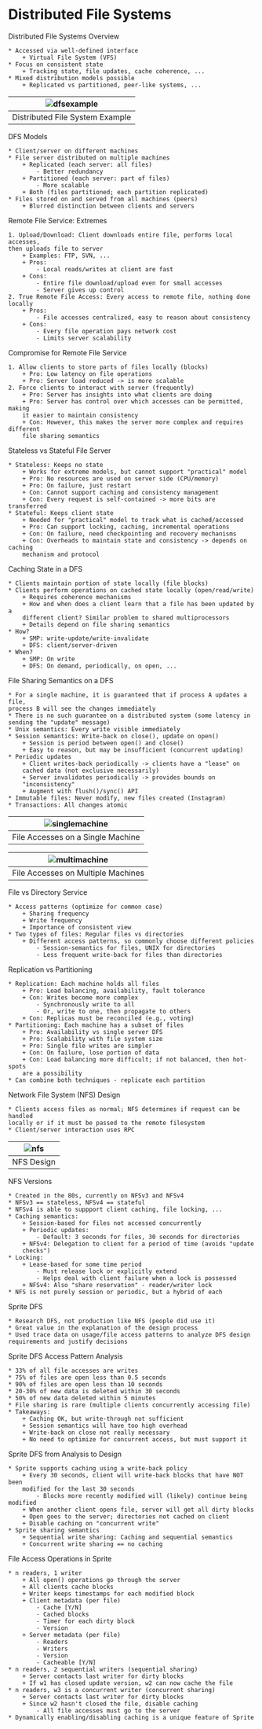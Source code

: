 # Distributed File Systems

Distributed File Systems Overview

    * Accessed via well-defined interface
        + Virtual File System (VFS)
    * Focus on consistent state
        + Tracking state, file updates, cache coherence, ...
    * Mixed distribution models possible
        + Replicated vs partitioned, peer-like systems, ...

| ![dfsexample](images/dfs_example.png) |
|:--:|
| Distributed File System Example |

DFS Models

    * Client/server on different machines
    * File server distributed on multiple machines
        + Replicated (each server: all files)
            - Better redundancy
        + Partitioned (each server: part of files)
            - More scalable
        + Both (files partitioned; each partition replicated)
    * Files stored on and served from all machines (peers)
        + Blurred distinction between clients and servers

Remote File Service: Extremes

    1. Upload/Download: Client downloads entire file, performs local accesses,
    then uploads file to server
        + Examples: FTP, SVN, ...
        + Pros:
            - Local reads/writes at client are fast
        + Cons:
            - Entire file download/upload even for small accesses
            - Server gives up control
    2. True Remote File Access: Every access to remote file, nothing done 
    locally
        + Pros:
            - File accesses centralized, easy to reason about consistency
        + Cons:
            - Every file operation pays network cost
            - Limits server scalability

Compromise for Remote File Service

    1. Allow clients to store parts of files locally (blocks)
        + Pro: Low latency on file operations
        + Pro: Server load reduced -> is more scalable
    2. Force clients to interact with server (frequently)
        + Pro: Server has insights into what clients are doing
        + Pro: Server has control over which accesses can be permitted, making 
        it easier to maintain consistency
        + Con: However, this makes the server more complex and requires different
        file sharing semantics

Stateless vs Stateful File Server

    * Stateless: Keeps no state
        + Works for extreme models, but cannot support "practical" model
        + Pro: No resources are used on server side (CPU/memory)
        + Pro: On failure, just restart
        + Con: Cannot support caching and consistency management
        + Con: Every request is self-contained -> more bits are transferred
    * Stateful: Keeps client state
        + Needed for "practical" model to track what is cached/accessed
        + Pro: Can support locking, caching, incremental operations
        + Con: On failure, need checkpointing and recovery mechanisms
        + Con: Overheads to maintain state and consistency -> depends on caching
        mechanism and protocol

Caching State in a DFS

    * Clients maintain portion of state locally (file blocks)
    * Clients perform operations on cached state locally (open/read/write)
        + Requires coherence mechanisms
        + How and when does a client learn that a file has been updated by a 
        different client? Similar problem to shared multiprocessors
        + Details depend on file sharing semantics
    * How?
        + SMP: write-update/write-invalidate
        + DFS: client/server-driven
    * When?
        + SMP: On write
        + DFS: On demand, periodically, on open, ...

File Sharing Semantics on a DFS

    * For a single machine, it is guaranteed that if process A updates a file, 
    process B will see the changes immediately
    * There is no such guarantee on a distributed system (some latency in 
    sending the "update" message)
    * Unix semantics: Every write visible immediately
    * Session semantics: Write-back on close(), update on open()
        + Session is period between open() and close()
        + Easy to reason, but may be insufficient (concurrent updating)
    * Periodic updates
        + Client writes-back periodically -> clients have a "lease" on 
        cached data (not exclusive necessarily)
        + Server invalidates periodically -> provides bounds on 
        "inconsistency"
        + Augment with flush()/sync() API
    * Immutable files: Never modify, new files created (Instagram)
    * Transactions: All changes atomic

| ![singlemachine](images/dfs_single_machine.png) |
|:--:|
| File Accesses on a Single Machine |

| ![multimachine](images/dfs_multi_machine.png) |
|:--:|
| File Accesses on Multiple Machines |

File vs Directory Service

    * Access patterns (optimize for common case)
        + Sharing frequency
        + Write frequency
        + Importance of consistent view
    * Two types of files: Regular files vs directories
        + Different access patterns, so commonly choose different policies
            - Session-semantics for files, UNIX for directories
            - Less frequent write-back for files than directories

Replication vs Partitioning

    * Replication: Each machine holds all files
        + Pro: Load balancing, availability, fault tolerance
        + Con: Writes become more complex
            - Synchronously write to all
            - Or, write to one, then propagate to others
        + Con: Replicas must be reconciled (e.g., voting)
    * Partitioning: Each machine has a subset of files
        + Pro: Availability vs single server DFS
        + Pro: Scalability with file system size
        + Pro: Single file writes are simpler
        + Con: On failure, lose portion of data
        + Con: Load balancing more difficult; if not balanced, then hot-spots
        are a possibility
    * Can combine both techniques - replicate each partition

Network File System (NFS) Design

    * Clients access files as normal; NFS determines if request can be handled
    locally or if it must be passed to the remote filesystem
    * Client/server interaction uses RPC

| ![nfs](images/nfs_design.png) |
|:--:|
| NFS Design |

NFS Versions

    * Created in the 80s, currently on NFSv3 and NFSv4
    * NFSv3 == stateless, NFSv4 == stateful
    * NFSv4 is able to suppport client caching, file locking, ...
    * Caching semantics:
        + Session-based for files not accessed concurrently
        + Periodic updates:
            - Default: 3 seconds for files, 30 seconds for directories
        + NFSv4: Delegation to client for a period of time (avoids "update 
        checks")
    * Locking:
        + Lease-based for some time period
            - Must release lock or explicitly extend
            - Helps deal with client failure when a lock is possessed
        + NFSv4: Also "share reservation" - reader/writer lock
    * NFS is not purely session or periodic, but a hybrid of each

Sprite DFS

    * Research DFS, not production like NFS (people did use it)
    * Great value in the explanation of the design process
    * Used trace data on usage/file access patterns to analyze DFS design 
    requirements and justify decisions

Sprite DFS Access Pattern Analysis

    * 33% of all file accesses are writes
    * 75% of files are open less than 0.5 seconds
    * 90% of files are open less than 10 seconds
    * 20-30% of new data is deleted within 30 seconds
    * 50% of new data deleted within 5 minutes
    * File sharing is rare (multiple clients concurrently accessing file)
    * Takeaways:
        + Caching OK, but write-through not sufficient
        + Session semantics will have too high overhead
        + Write-back on close not really necessary
        + No need to optimize for concurrent access, but must support it

Sprite DFS from Analysis to Design

    * Sprite supports caching using a write-back policy
        + Every 30 seconds, client will write-back blocks that have NOT been
        modified for the last 30 seconds
            - Blocks more recently modified will (likely) continue being modified
        + When another client opens file, server will get all dirty blocks
        + Open goes to the server; directories not cached on client
        + Disable caching on "concurrent write"
    * Sprite sharing semantics
        + Sequential write sharing: Caching and sequential semantics
        + Concurrent write sharing == no caching

File Access Operations in Sprite

    * n readers, 1 writer
        + All open() operations go through the server
        + All clients cache blocks
        + Writer keeps timestamps for each modified block
        + Client metadata (per file)
            - Cache [Y/N]
            - Cached blocks
            - Timer for each dirty block
            - Version
        + Server metadata (per file)
            - Readers
            - Writers
            - Version
            - Cacheable [Y/N]
    * n readers, 2 sequential writers (sequential sharing)
        + Server contacts last writer for dirty blocks
        + If w1 has closed update version, w2 can now cache the file
    * n readers, w3 is a concurrent writer (concurrent sharing)
        + Server contacts last writer for dirty blocks
        + Since w2 hasn't closed the file, disable caching
            - All file accesses must go to the server
    * Dynamically enabling/disabling caching is a unique feature of Sprite
